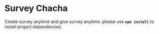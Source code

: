 # Survey Chacha
Create survey anytime and give survey anytime.
please use **`npm install`** to install project dependencies
